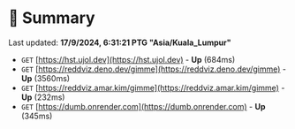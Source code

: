 # 📖 Summary
Last updated: **17/9/2024, 6:31:21 PTG "Asia/Kuala_Lumpur"**

- `GET` [https://hst.ujol.dev](https://hst.ujol.dev) - **Up** (684ms)
- `GET` [https://reddviz.deno.dev/gimme](https://reddviz.deno.dev/gimme) - **Up** (3560ms)
- `GET` [https://reddviz.amar.kim/gimme](https://reddviz.amar.kim/gimme) - **Up** (232ms)
- `GET` [https://dumb.onrender.com](https://dumb.onrender.com) - **Up** (345ms)
